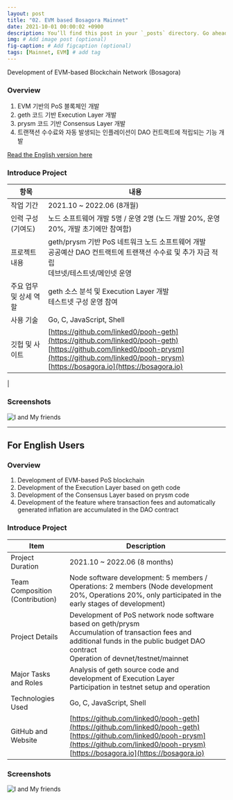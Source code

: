 ```yaml
---
layout: post
title: "02. EVM based Bosagora Mainnet"
date: 2021-10-01 00:00:02 +0900
description: You’ll find this post in your `_posts` directory. Go ahead and edit it and re-build the site to see your changes. # Add post description (optional)
img: # Add image post (optional)
fig-caption: # Add figcaption (optional)
tags: [Mainnet, EVM] # add tag
---
```


Development of EVM-based Blockchain Network (Bosagora)

### Overview
1. EVM 기반의 PoS 블록체인 개발
2. geth 코드 기반 Execution Layer 개발
3. prysm 코드 기반 Consensus Layer 개발
4. 트랜잭션 수수료와 자동 발생되는 인플레이션이 DAO 컨트랙트에 적립되는 기능 개발

[Read the English version here](#for-english-users")

### Introduce Project

|   항목 | 내용 |
| ----- | --- |
| 작업 기간 | 2021.10 ~ 2022.06 (8개월) |
| 인력 구성(기여도) | 노드 소프트웨어 개발 5명 / 운영 2명   (노드 개발 20%, 운영 20%, 개발 초기에만 참여함) |
| 프로젝트 내용 | geth/prysm 기반 PoS 네트워크 노드 소프트웨어 개발 <br> 공공예산 DAO 컨트랙트에 트랜잭션 수수료 및 추가 자금 적립 <br> 데브넷/테스트넷/메인넷 운영 |
| 주요 업무 및 상세 역할| geth 소스 분석 및 Execution Layer 개발 <br> 테스트넷 구성 운영 참여
| 사용 기술 | Go, C, JavaScript, Shell |
| 깃헙 및 사이트 | [https://github.com/linked0/pooh-geth](https://github.com/linked0/pooh-geth) <br> [https://github.com/linked0/pooh-prysm](https://github.com/linked0/pooh-prysm) <br> [https://bosagora.io](https://bosagora.io)
 |


### Screenshots
![I and My friends]({{site.baseurl}}/assets/img/evm-bosagora-1.png)

---
## For English Users
### Overview
1. Development of EVM-based PoS blockchain
2. Development of the Execution Layer based on geth code
3. Development of the Consensus Layer based on prysm code
4. Development of the feature where transaction fees and automatically generated inflation are accumulated in the DAO contract

### Introduce Project

|   Item | Description |
| ----- | --- |
| Project Duration | 2021.10 ~ 2022.06 (8 months) |
| Team Composition (Contribution) | Node software development: 5 members / Operations: 2 members (Node development 20%, Operations 20%, only participated in the early stages of development) |
| Project Details | Development of PoS network node software based on geth/prysm <br> Accumulation of transaction fees and additional funds in the public budget DAO contract <br> Operation of devnet/testnet/mainnet |
| Major Tasks and Roles | Analysis of geth source code and development of Execution Layer <br> Participation in testnet setup and operation |
| Technologies Used | Go, C, JavaScript, Shell |
| GitHub and Website | [https://github.com/linked0/pooh-geth](https://github.com/linked0/pooh-geth) <br> [https://github.com/linked0/pooh-prysm](https://github.com/linked0/pooh-prysm) <br> [https://bosagora.io](https://bosagora.io) |

### Screenshots
![I and My friends]({{site.baseurl}}/assets/img/evm-bosagora-1.png)